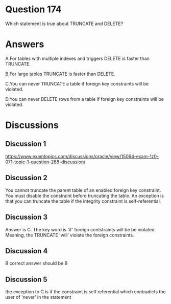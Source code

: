 # Question 174
Which statement is true about TRUNCATE and DELETE?

# Answers
A.For tables with multiple indexes and triggers DELETE is faster than TRUNCATE.

B.For large tables TRUNCATE is faster than DELETE.

C.You can never TRUNCATE a table if foreign key constraints will be violated.

D.You can never DELETE rows from a table if foreign key constraints will be violated.

# Discussions
## Discussion 1
https://www.examtopics.com/discussions/oracle/view/15064-exam-1z0-071-topic-1-question-268-discussion/

## Discussion 2
You cannot truncate the parent table of an enabled foreign key constraint. You must disable the constraint before truncating the table. An exception is that you can truncate the table if the integrity constraint is self-referential.

## Discussion 3
Answer is C. The key word is 'if' foreign contstraints will be be violated. Meaning, the TRUNCATE 'will' violate the foreign constraints.

## Discussion 4
B correct answer should be B

## Discussion 5
the exception to C is if the constraint is self referential which contradicts the user of 'never' in the statement


